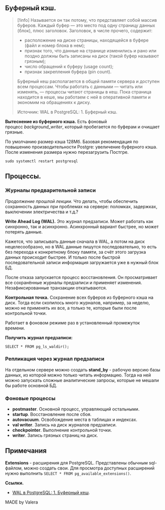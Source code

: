## Буферный кэш.

>[!info] 
>Называется он так потому, что представляет собой массив буферов. Каждый буфер — это место под одну страницу данных (блок), плюс заголовок. Заголовок, в числе прочего, содержит:
> 
> -   расположение на диске страницы, находящейся в буфере (файл и номер блока в нем);
> -   признак того, что данные на странице изменились и рано или поздно должны быть записаны на диск (такой буфер называют грязным);
> -   число обращений к буферу (usage count);
> -   признак закрепления буфера (pin count).
> 
> Буферный кеш располагается в общей памяти сервера и доступен всем процессам. Чтобы работать с данными — читать или изменять, — процессы читают страницы в кеш. Пока страница находится в кеше, мы работаем с ней в оперативной памяти и экономим на обращениях к диску.
> 
> Источник: WAL в PostgreSQL: 1. Буферный кэш.

**Вытеснение из буферного кэша.** Есть фоновый процесс _background_writer_, который пробегается по буферам и очищает грязные.

По умолчанию размер кэша 128Мб. Базовая рекомендация по повышению производительности Postgre: увеличение буферного кэша. После изменения размера нужно перезагрузить Постгре.
```
sudo systemctl restart postgresql
```

## Процессы.

### Журналы предварительной записи

_Продолжение прошлой лекции._ Что делать, чтобы обеспечить сохранность данных при проблемах на сервере: поломках, задержках, выключении электричества и т.д.?

**Write Ahead Log (WAL).** Это журнал предзаписи. Может работать как синхронно, так и асинхронно. Асинхронный вариант быстрее, но может потерять данные.

Кажется, что записывать данные сначала в WAL, а потом на диск нецелесообразно, но в WAL данные пишутся последовательно, то есть без перехода к конкретному блоку памяти, за счёт этого загрузка данных происходит быстрее. И только после быстрой последовательной записи информация загружается уже в нужный блок БД.

После отказа запускается процесс восстановления. Он просматривает все сохранённые журналы предзаписи и применяет изменения. Незафиксированные транзакции откатываются.

**Контрольная точка.** Сохранение всех буферов из буферного кэша на диск. Тогда если скопилось много журналов, например, за неделю, можно не применять их все, а только те, которые были после контрольной точки.

Работает в фоновом режиме раз в установленный промежуток времени.

**Получить журнал предзаписи:**  
```
SELECT * FROM pg_ls_waldir();
```

### Репликация через журнал предзаписи

На отдельном сервере можно создать **stand_by** - рабочую версию базы данных, из которой можно только читать информацию. Тогда на ней можно запускать сложные аналитические запросы, которые не мешали бы работе основной БД.

### Фоновые процессы

-   **postmaster**. Основной процесс, управляющий остальными.
-   **startup**. Восстановление после сбоя.
-   **autovacuum**. Освобождение места в таблицах и индексах.
-   **val writer**. Запись на диск журналов предзаписи.
-   **checkpointer**. Выполнение контрольной точки.
-   **writer**. Запись грязных страниц на диск.

## Примечания

**Extensions** - расширения для PostgreSQL. Представлены обычным sql-файлом, можно создать свои. Для просмотра доступных расширений нужно выполнить `SELECT * FROM pg_available_extensions()`.

**Ссылки.**

-   [WAL в PostgreSQL: 1. Буферный кеш](https://habr.com/ru/companies/postgrespro/articles/458186/).

MADE by Valera